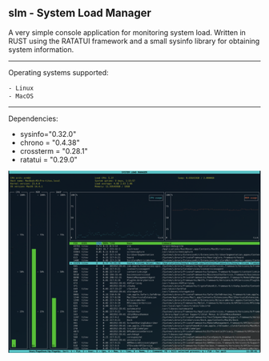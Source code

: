 ## slm - System Load Manager

A very simple console application for monitoring system load.
Written in RUST using the RATATUI framework and a small sysinfo library for obtaining system information.

-----------------------------

Operating systems supported:

    - Linux
    - MacOS

-----------------------------
Dependencies:

 - sysinfo="0.32.0"
 - chrono = "0.4.38"
 - crossterm = "0.28.1"
 - ratatui = "0.29.0"

![slm image](/assets/slm_0.1.0.png)